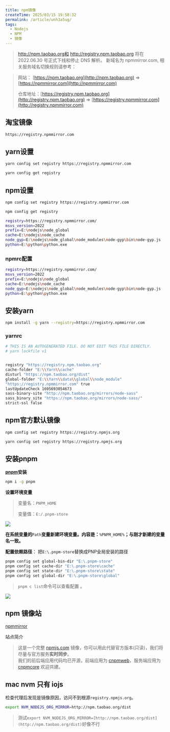 ```yaml
---
title: npm镜像
createTime: 2025/03/15 19:58:32
permalink: /article/unh3a5ug/
tags:
  - Nodejs
  - NPM
  - 镜像
---
```


> http://npm.taobao.org和 http://registry.npm.taobao.org 将在 2022.06.30 号正式下线和停止 DNS 解析。
> 新域名为 npmmirror.com, 相关服务域名切换规则请参考：

> 网站： [https://npm.taobao.org](http://npm.taobao.org) => [https://npmmirror.com](http://npmmirror.com)
>
> 仓库地址：[https://registry.npm.taobao.org](http://registry.npm.taobao.org) => [https://registry.npmmirror.com](http://registry.npmmirror.com)
>

## 淘宝镜像
```bash
https://registry.npmmirror.com
```

## yarn设置
```bash
yarn config set registry https://registry.npmmirror.com
```

```bash
yarn config get registry
```

## npm设置
```bash
npm config set registry https://registry.npmmirror.com
```

```bash
npm config get registry
```

```bash
registry=https://registry.npmmirror.com/
msvs_version=2022
prefix=E:\nodejs\node_global
cache=E:\nodejs\node_cache
node_gyp=E:\nodejs\node_global\node_modules\node-gyp\bin\node-gyp.js
python=E:\python\python.exe
```

### npmrc配置
```bash
registry=https://registry.npmmirror.com/
msvs_version=2022
prefix=E:\nodejs\node_global
cache=E:\nodejs\node_cache
node_gyp=E:\nodejs\node_global\node_modules\node-gyp\bin\node-gyp.js
python=E:\python\python.exe
```

## 安装yarn
```bash
npm install -g yarn --registry=https://registry.npmmirror.com
```

### yarnrc
```bash
# THIS IS AN AUTOGENERATED FILE. DO NOT EDIT THIS FILE DIRECTLY.
# yarn lockfile v1


registry "https://registry.npm.taobao.org"
cache-folder "E:\\Yarn\\cache"
disturl "https://npm.taobao.org/dist"
global-folder "E:\\Yarn\\data\\global\\node_module"
"https://registry.npmmirror.com" true
lastUpdateCheck 1695693054673
sass-binary-site "http://npm.taobao.org/mirrors/node-sass"
sass_binary_site "https://npm.taobao.org/mirrors/node-sass/"
strict-ssl false
```

## npm官方默认镜像
```bash
npm config set registry https://registry.npmjs.org
```

```bash
yarn config set registry https://registry.npmjs.org
```

## 安装pnpm
[**pnpm**](https://www.pnpm.cn/)**安装**

```bash
npm i -g pnpm
```

**设置环境变量**

> 变量名：`PNPM_HOME`
>
> 变量值：`E:/.pnpm-store`
>

![](/images/nodejs/2025-03-15-01.png)

**在系统变量的**`Path`**变量新建环境变量。内容是：**`%PNPM_HOME%`**；与刚才新建的变量名一致。**

**配置依赖路径**： 把`E:\.pnpm-store`替换成PNP全局安装的路径  

```bash
pnpm config set global-bin-dir "E:\.pnpm-store"
pnpm config set cache-dir "E:\.pnpm-store\cache"
pnpm config set state-dir "E:\.pnpm-store\state"
pnpm config set global-dir "E:\.pnpm-store\global"
```

> `pnpm c list`命令可以查看配置 。
>

![](/images/nodejs/2025-03-15-02.png)

## npm 镜像站
[npmmirror](https://npmmirror.com/)

站点简介

>  这是一个完整 [npmjs.com](https://www.npmjs.com) 镜像，你可以用此代替官方版本(只读)，我们将尽量与官方服务**实时同步**。  
我们的前后端应用代码均已开源，前端应用为 [cnpmweb](https://github.com/cnpm/cnpmweb)，服务端应用为 [cnpmcore](https://github.com/cnpm/cnpmcore) 欢迎共建。  
>

## mac nvm 只有 iojs
检查代理后发现是镜像原因，访问不到根源`registry.npmjs.org`。

```bash
export NVM_NODEJS_ORG_MIRROR=http://npm.taobao.org/dist
```

> 测试`export NVM_NODEJS_ORG_MIRROR=[http://npm.taobao.org/dist](http://npm.taobao.org/dist)`好像不行
>